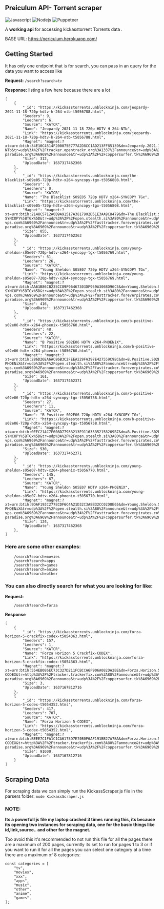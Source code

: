 

## Preiculum API- Torrent scraper

<img alt="Javascript" src="https://img.shields.io/badge/JavaScript-323330?style=for-the-badge&logo=javascript&logoColor=F7DF1E"/> <img alt="Nodejs" src="https://img.shields.io/badge/Node.js-339933?style=for-the-badge&logo=nodedotjs&logoColor=white"/> <img alt="Puppeteer" src="https://img.shields.io/badge/Puppeteer-40B5A4?style=for-the-badge&logo=Puppeteer&logoColor=white"/>

A __working api__ for accessing kickasstorrent Torrents data .    


BASE URL: https://periculum.herokuapp.com/  


## Getting Started

It has only one endpoint that is for search, you can pass in an query for the data you want to access like

**Request:** 
```/search?search=tv```

**Response:**
listing a few here because there are a lot

```
[
    {
        "_id": "https://kickasstorrents.unblockninja.com/jeopardy-2021-11-18-720p-hdtv-h-264-ntb-t5056788.html",
        "Seeders": 9,
        "Leechers": 6,
        "Source": "KATCR",
        "Name": "Jeopardy 2021 11 18 720p HDTV H 264-NTb",
        "Link": "https://kickasstorrents.unblockninja.com/jeopardy-2021-11-18-720p-hdtv-h-264-ntb-t5056788.html",
        "Magnet": "magnet:?xt=urn:btih:34E10C4514F200075E777A2D8CC1AD213FF85139&dn=Jeopardy.2021.11.18.720p.HDTV.H.264-NTb&tr=udp%3A%2F%2Ftracker.opentrackr.org%3A1337%2Fannounce&tr=udp%3A%2F%2Fexodus.desync.com%3A6969&tr=udp%3A%2F%2Ftracker.torrent.eu.org%3A451&tr=udp%3A%2F%2Fopen.stealth.si%3A80%2Fannounce&tr=udp%3A%2F%2Ftracker.openbittorrent.com%3A6969&tr=udp%3A%2F%2Ftracker.internetwarriors.net%3A1337%2Fannounce&tr=udp%3A%2F%2Ftracker.zer0day.to%3A1337%2Fannounce&tr=udp%3A%2F%2Ftracker.leechers-paradise.org%3A6969%2Fannounce&tr=udp%3A%2F%2Fcoppersurfer.tk%3A6969%2Fannounce",
        "Size": 312,
        "UploadDate": 1637317462366
    },
    {
        "_id": "https://kickasstorrents.unblockninja.com/the-blacklist-s09e05-720p-hdtv-x264-syncopy-tgx-t5056808.html",
        "Seeders": 0,
        "Leechers": 0,
        "Source": "KATCR",
        "Name": "The Blacklist S09E05 720p HDTV x264-SYNCOPY TGx",
        "Link": "https://kickasstorrents.unblockninja.com/the-blacklist-s09e05-720p-hdtv-x264-syncopy-tgx-t5056808.html",
        "Magnet": "magnet:?xt=urn:btih:2148C5712A0B9A91517A3817902D51E3AA9C8479&dn=The.Blacklist.S09E05.720p.HDTV.x264-SYNCOPY%5BTGx%5D&tr=udp%3A%2F%2Fopen.stealth.si%3A80%2Fannounce&tr=udp%3A%2F%2Ftracker.tiny-vps.com%3A6969%2Fannounce&tr=udp%3A%2F%2Ffasttracker.foreverpirates.co%3A6969%2Fannounce&tr=udp%3A%2F%2Ftracker.opentrackr.org%3A1337%2Fannounce&tr=udp%3A%2F%2Fexplodie.org%3A6969%2Fannounce&tr=udp%3A%2F%2Ftracker.cyberia.is%3A6969%2Fannounce&tr=udp%3A%2F%2Fipv4.tracker.harry.lu%3A80%2Fannounce&tr=udp%3A%2F%2Ftracker.uw0.xyz%3A6969%2Fannounce&tr=udp%3A%2F%2Fopentracker.i2p.rocks%3A6969%2Fannounce&tr=udp%3A%2F%2Ftracker.birkenwald.de%3A6969%2Fannounce&tr=udp%3A%2F%2Ftracker.torrent.eu.org%3A451%2Fannounce&tr=udp%3A%2F%2Ftracker.moeking.me%3A6969%2Fannounce&tr=udp%3A%2F%2Fopentor.org%3A2710%2Fannounce&tr=udp%3A%2F%2Ftracker.dler.org%3A6969%2Fannounce&tr=udp%3A%2F%2Ftracker.zer0day.to%3A1337%2Fannounce&tr=udp%3A%2F%2Ftracker.leechers-paradise.org%3A6969%2Fannounce&tr=udp%3A%2F%2Fcoppersurfer.tk%3A6969%2Fannounce",
        "Size": 855,
        "UploadDate": 1637317462363
    },
    {
        "_id": "https://kickasstorrents.unblockninja.com/young-sheldon-s05e07-720p-hdtv-x264-syncopy-tgx-t5056769.html",
        "Seeders": 61,
        "Leechers": 26,
        "Source": "KATCR",
        "Name": "Young Sheldon S05E07 720p HDTV x264-SYNCOPY TGx",
        "Link": "https://kickasstorrents.unblockninja.com/young-sheldon-s05e07-720p-hdtv-x264-syncopy-tgx-t5056769.html",
        "Magnet": "magnet:?xt=urn:btih:AA61B86CB235CC89F96467303DF959A306BD96C5&dn=Young.Sheldon.S05E07.720p.HDTV.x264-SYNCOPY%5BTGx%5D&tr=udp%3A%2F%2Fopen.stealth.si%3A80%2Fannounce&tr=udp%3A%2F%2Ftracker.tiny-vps.com%3A6969%2Fannounce&tr=udp%3A%2F%2Ffasttracker.foreverpirates.co%3A6969%2Fannounce&tr=udp%3A%2F%2Ftracker.opentrackr.org%3A1337%2Fannounce&tr=udp%3A%2F%2Fexplodie.org%3A6969%2Fannounce&tr=udp%3A%2F%2Ftracker.cyberia.is%3A6969%2Fannounce&tr=udp%3A%2F%2Fipv4.tracker.harry.lu%3A80%2Fannounce&tr=udp%3A%2F%2Ftracker.uw0.xyz%3A6969%2Fannounce&tr=udp%3A%2F%2Fopentracker.i2p.rocks%3A6969%2Fannounce&tr=udp%3A%2F%2Ftracker.birkenwald.de%3A6969%2Fannounce&tr=udp%3A%2F%2Ftracker.torrent.eu.org%3A451%2Fannounce&tr=udp%3A%2F%2Ftracker.moeking.me%3A6969%2Fannounce&tr=udp%3A%2F%2Fopentor.org%3A2710%2Fannounce&tr=udp%3A%2F%2Ftracker.dler.org%3A6969%2Fannounce&tr=udp%3A%2F%2Ftracker.zer0day.to%3A1337%2Fannounce&tr=udp%3A%2F%2Ftracker.leechers-paradise.org%3A6969%2Fannounce&tr=udp%3A%2F%2Fcoppersurfer.tk%3A6969%2Fannounce",
        "Size": 416,
        "UploadDate": 1637317462368
    },
    {
        "_id": "https://kickasstorrents.unblockninja.com/b-positive-s02e06-hdtv-x264-phoenix-t5056760.html",
        "Seeders": 48,
        "Leechers": 22,
        "Source": "KATCR",
        "Name": "B Positive S02E06 HDTV x264-PHOENiX",
        "Link": "https://kickasstorrents.unblockninja.com/b-positive-s02e06-hdtv-x264-phoenix-t5056760.html",
        "Magnet": "magnet:?xt=urn:btih:286D26EA6AC86B3C2FEEA229FA397E427559C9BC&dn=B.Positive.S02E06.HDTV.x264-PHOENiX&tr=udp%3A%2F%2Fopen.stealth.si%3A80%2Fannounce&tr=udp%3A%2F%2Ftracker.tiny-vps.com%3A6969%2Fannounce&tr=udp%3A%2F%2Ffasttracker.foreverpirates.co%3A6969%2Fannounce&tr=udp%3A%2F%2Ftracker.opentrackr.org%3A1337%2Fannounce&tr=udp%3A%2F%2Fexplodie.org%3A6969%2Fannounce&tr=udp%3A%2F%2Ftracker.cyberia.is%3A6969%2Fannounce&tr=udp%3A%2F%2Fipv4.tracker.harry.lu%3A80%2Fannounce&tr=udp%3A%2F%2Ftracker.uw0.xyz%3A6969%2Fannounce&tr=udp%3A%2F%2Fopentracker.i2p.rocks%3A6969%2Fannounce&tr=udp%3A%2F%2Ftracker.birkenwald.de%3A6969%2Fannounce&tr=udp%3A%2F%2Ftracker.torrent.eu.org%3A451%2Fannounce&tr=udp%3A%2F%2Ftracker.moeking.me%3A6969%2Fannounce&tr=udp%3A%2F%2Fopentor.org%3A2710%2Fannounce&tr=udp%3A%2F%2Ftracker.dler.org%3A6969%2Fannounce&tr=udp%3A%2F%2Ftracker.zer0day.to%3A1337%2Fannounce&tr=udp%3A%2F%2Ftracker.leechers-paradise.org%3A6969%2Fannounce&tr=udp%3A%2F%2Fcoppersurfer.tk%3A6969%2Fannounce",
        "Size": 161,
        "UploadDate": 1637317462371
    },
    {
        "_id": "https://kickasstorrents.unblockninja.com/b-positive-s02e06-720p-hdtv-x264-syncopy-tgx-t5056758.html",
        "Seeders": 27,
        "Leechers": 11,
        "Source": "KATCR",
        "Name": "B Positive S02E06 720p HDTV x264-SYNCOPY TGx",
        "Link": "https://kickasstorrents.unblockninja.com/b-positive-s02e06-720p-hdtv-x264-syncopy-tgx-t5056758.html",
        "Magnet": "magnet:?xt=urn:btih:0EEC21AC7F608D77933213E911635352158269B7&dn=B.Positive.S02E06.720p.HDTV.x264-SYNCOPY%5BTGx%5D&tr=udp%3A%2F%2Fopen.stealth.si%3A80%2Fannounce&tr=udp%3A%2F%2Ftracker.tiny-vps.com%3A6969%2Fannounce&tr=udp%3A%2F%2Ffasttracker.foreverpirates.co%3A6969%2Fannounce&tr=udp%3A%2F%2Ftracker.opentrackr.org%3A1337%2Fannounce&tr=udp%3A%2F%2Fexplodie.org%3A6969%2Fannounce&tr=udp%3A%2F%2Ftracker.cyberia.is%3A6969%2Fannounce&tr=udp%3A%2F%2Fipv4.tracker.harry.lu%3A80%2Fannounce&tr=udp%3A%2F%2Ftracker.uw0.xyz%3A6969%2Fannounce&tr=udp%3A%2F%2Fopentracker.i2p.rocks%3A6969%2Fannounce&tr=udp%3A%2F%2Ftracker.birkenwald.de%3A6969%2Fannounce&tr=udp%3A%2F%2Ftracker.torrent.eu.org%3A451%2Fannounce&tr=udp%3A%2F%2Ftracker.moeking.me%3A6969%2Fannounce&tr=udp%3A%2F%2Fopentor.org%3A2710%2Fannounce&tr=udp%3A%2F%2Ftracker.dler.org%3A6969%2Fannounce&tr=udp%3A%2F%2Ftracker.zer0day.to%3A1337%2Fannounce&tr=udp%3A%2F%2Ftracker.leechers-paradise.org%3A6969%2Fannounce&tr=udp%3A%2F%2Fcoppersurfer.tk%3A6969%2Fannounce",
        "Size": 530,
        "UploadDate": 1637317462371
    },
    {
        "_id": "https://kickasstorrents.unblockninja.com/young-sheldon-s05e07-hdtv-x264-phoenix-t5056770.html",
        "Seeders": 145,
        "Leechers": 67,
        "Source": "KATCR",
        "Name": "Young Sheldon S05E07 HDTV x264-PHOENiX",
        "Link": "https://kickasstorrents.unblockninja.com/young-sheldon-s05e07-hdtv-x264-phoenix-t5056770.html",
        "Magnet": "magnet:?xt=urn:btih:9DAF193C277ECDF6C4A21D32C3A8B32CC02D8E65&dn=Young.Sheldon.S05E07.HDTV.x264-PHOENiX&tr=udp%3A%2F%2Fopen.stealth.si%3A80%2Fannounce&tr=udp%3A%2F%2Ftracker.tiny-vps.com%3A6969%2Fannounce&tr=udp%3A%2F%2Ffasttracker.foreverpirates.co%3A6969%2Fannounce&tr=udp%3A%2F%2Ftracker.opentrackr.org%3A1337%2Fannounce&tr=udp%3A%2F%2Fexplodie.org%3A6969%2Fannounce&tr=udp%3A%2F%2Ftracker.cyberia.is%3A6969%2Fannounce&tr=udp%3A%2F%2Fipv4.tracker.harry.lu%3A80%2Fannounce&tr=udp%3A%2F%2Ftracker.uw0.xyz%3A6969%2Fannounce&tr=udp%3A%2F%2Fopentracker.i2p.rocks%3A6969%2Fannounce&tr=udp%3A%2F%2Ftracker.birkenwald.de%3A6969%2Fannounce&tr=udp%3A%2F%2Ftracker.torrent.eu.org%3A451%2Fannounce&tr=udp%3A%2F%2Ftracker.moeking.me%3A6969%2Fannounce&tr=udp%3A%2F%2Fopentor.org%3A2710%2Fannounce&tr=udp%3A%2F%2Ftracker.dler.org%3A6969%2Fannounce&tr=udp%3A%2F%2Ftracker.zer0day.to%3A1337%2Fannounce&tr=udp%3A%2F%2Ftracker.leechers-paradise.org%3A6969%2Fannounce&tr=udp%3A%2F%2Fcoppersurfer.tk%3A6969%2Fannounce",
        "Size": 124,
        "UploadDate": 1637317462368
    },
]    
```

### Here are some other examples: 

```
    /search?search=movies
    /search?search=apps
    /search?search=games
    /search?search=anime
    /search?search=other
```

### You can also directly search for what you are looking for like:

**Request:**
```
    /search?search=forza
```

**Response**
```
[
    {
        "_id": "https://kickasstorrents.unblockninja.com/forza-horizon-5-crackfix-codex-t5054363.html",
        "Seeders": 157,
        "Leechers": 1,
        "Source": "KATCR",
        "Name": "Forza Horizon 5 Crackfix-CODEX",
        "Link": "https://kickasstorrents.unblockninja.com/forza-horizon-5-crackfix-codex-t5054363.html",
        "Magnet": "magnet:?xt=urn:btih:554EB086EC73C327D211FCBCCA6F906A082DA2BE&dn=Forza.Horizon.5.Crackfix-CODEX&tr=http%3A%2F%2Ftracker.trackerfix.com%3A80%2Fannounce&tr=udp%3A%2F%2F9.rarbg.me%3A2980%2Fannounce&tr=udp%3A%2F%2F9.rarbg.to%3A2790%2Fannounce&tr=udp%3A%2F%2Ftracker.fatkhoala.org%3A13730%2Fannounce&tr=udp%3A%2F%2Ftracker.slowcheetah.org%3A14710%2Fannounce&tr=udp%3A%2F%2Ftracker.zer0day.to%3A1337%2Fannounce&tr=udp%3A%2F%2Ftracker.leechers-paradise.org%3A6969%2Fannounce&tr=udp%3A%2F%2Fcoppersurfer.tk%3A6969%2Fannounce",
        "Size": 3,
        "UploadDate": 1637167812716
    },
    {
        "_id": "https://kickasstorrents.unblockninja.com/forza-horizon-5-codex-t5054352.html",
        "Seeders": 417,
        "Leechers": 707,
        "Source": "KATCR",
        "Name": "Forza Horizon 5-CODEX",
        "Link": "https://kickasstorrents.unblockninja.com/forza-horizon-5-codex-t5054352.html",
        "Magnet": "magnet:?xt=urn:btih:BEEE7C1FA1C1CA6175D7E70B0F6AF191BB27A7BA&dn=Forza.Horizon.5-CODEX&tr=http%3A%2F%2Ftracker.trackerfix.com%3A80%2Fannounce&tr=udp%3A%2F%2F9.rarbg.me%3A2850%2Fannounce&tr=udp%3A%2F%2F9.rarbg.to%3A2940%2Fannounce&tr=udp%3A%2F%2Ftracker.thinelephant.org%3A12720%2Fannounce&tr=udp%3A%2F%2Ftracker.tallpenguin.org%3A15760%2Fannounce&tr=udp%3A%2F%2Ftracker.zer0day.to%3A1337%2Fannounce&tr=udp%3A%2F%2Ftracker.leechers-paradise.org%3A6969%2Fannounce&tr=udp%3A%2F%2Fcoppersurfer.tk%3A6969%2Fannounce",
        "Size": 91000,
        "UploadDate": 1637167812716
    }
]
```

## Scraping Data 

For scraping data we can simply run the KickassScraper.js file in the parsers folder:
``` node KickassScraper.js ```

### NOTE: 
**Its a powerfull js file my laptop crashed 3 times running this, its because its opening two instances for scraping data, one for the basic things like id,link,source.. and other for the magnet.**

Too avoid this it's recommended to not run this file for all the pages there are a maximum of 200 pages, currently its set to run for pages 1 to 3 or if you want to run it for all the pages you can select one category at a time there are a maximum of 8 categories:

```
const categories = [    
    "tv",
    "movies",
    "xxx",
    "apps",
    "music",
    "other",
    "anime",
    "games",
];

```

